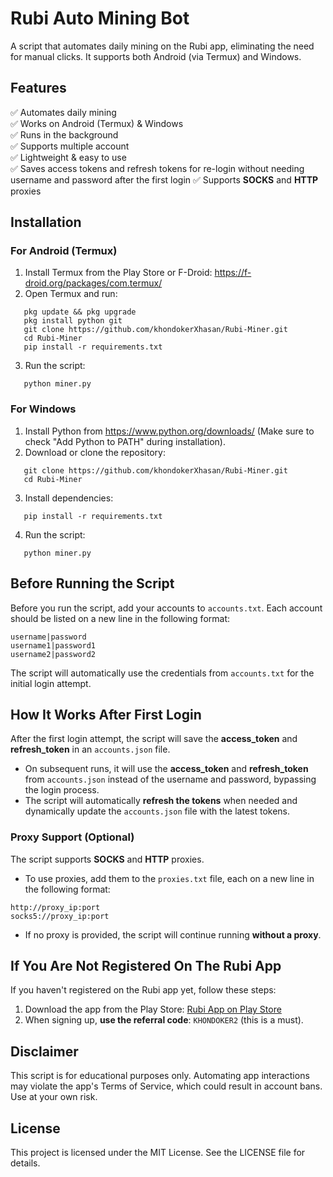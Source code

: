 # Rubi Auto Mining Bot

A script that automates daily mining on the Rubi app, eliminating the need for manual clicks. It supports both Android (via Termux) and Windows.


## Features
✅ Automates daily mining  
✅ Works on Android (Termux) & Windows  
✅ Runs in the background  
✅ Supports multiple account   
✅ Lightweight & easy to use  
✅ Saves access tokens and refresh tokens for re-login without needing username and password after the first login
✅ Supports **SOCKS** and **HTTP** proxies  

## Installation  

### For Android (Termux)  

1. Install Termux from the Play Store or F-Droid: https://f-droid.org/packages/com.termux/  
2. Open Termux and run:  
```
   pkg update && pkg upgrade  
   pkg install python git  
   git clone https://github.com/khondokerXhasan/Rubi-Miner.git  
   cd Rubi-Miner
   pip install -r requirements.txt  
```
3. Run the script:  
```
   python miner.py  
```

### For Windows  

1. Install Python from https://www.python.org/downloads/ (Make sure to check "Add Python to PATH" during installation).  
2. Download or clone the repository:  
```
   git clone https://github.com/khondokerXhasan/Rubi-Miner.git  
   cd Rubi-Miner  
```
3. Install dependencies:  
```
   pip install -r requirements.txt  
````
4. Run the script:  
```
   python miner.py
```

## Before Running the Script  
Before you run the script, add your accounts to `accounts.txt`. Each account should be listed on a new line in the following format:
```
username|password
username1|password1
username2|password2
```
The script will automatically use the credentials from `accounts.txt` for the initial login attempt.

## How It Works After First Login  
After the first login attempt, the script will save the **access_token** and **refresh_token** in an `accounts.json` file. 

- On subsequent runs, it will use the **access_token** and **refresh_token** from `accounts.json` instead of the username and password, bypassing the login process.
- The script will automatically **refresh the tokens** when needed and dynamically update the `accounts.json` file with the latest tokens.

### Proxy Support (Optional)  
The script supports **SOCKS** and **HTTP** proxies.  

- To use proxies, add them to the `proxies.txt` file, each on a new line in the following format:
```
http://proxy_ip:port
socks5://proxy_ip:port
```
- If no proxy is provided, the script will continue running **without a proxy**.  

## If You Are Not Registered On The Rubi App  
If you haven't registered on the Rubi app yet, follow these steps:  
1. Download the app from the Play Store: [Rubi App on Play Store](https://play.google.com/store/apps/details?id=com.nemoholding.android.rubi)  
2. When signing up, **use the referral code**: `KHONDOKER2` (this is a must).


## Disclaimer  
This script is for educational purposes only. Automating app interactions may violate the app's Terms of Service, which could result in account bans. Use at your own risk.  


## License  
This project is licensed under the MIT License. See the LICENSE file for details.
